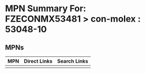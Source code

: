 



# MPN Summary For: FZECONMX53481 > con-molex : 53048-10

## MPNs
  

|MPN|Direct Links|Search Links|
| :--- | :--- | :--- |
||||
